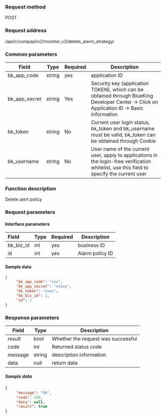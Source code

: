 ### Request method

POST


### Request address

/api/c/compapi/v2/monitor_v3/delete_alarm_strategy/


### Common parameters

| Field | Type | Required | Description |
|-----------|------------|--------|------------|
| bk_app_code | string | yes | application ID |
| bk_app_secret| string | Yes | Security key (application TOKEN), which can be obtained through BlueKing Developer Center -> Click on Application ID -> Basic Information |
| bk_token | string | No | Current user login status, bk_token and bk_username must be valid, bk_token can be obtained through Cookie |
| bk_username | string | No | User name of the current user, apply to applications in the login-free verification whitelist, use this field to specify the current user |


### Function description

Delete alert policy

### Request parameters



#### Interface parameters

| Field | Type | Required | Description |
| :-------- | ---- | ---- | ---------- |
| bk_biz_id | int | yes | business ID |
| id | int | yes | Alarm policy ID |

#### Sample data

```json
{
     "bk_app_code": "xxx",
     "bk_app_secret": "xxxxx",
     "bk_token": "xxxx",
     "bk_biz_id": 2,
     "id": 1
}
```

### Response parameters

| Field | Type | Description |
| ------- | ------ | ---------- |
| result | bool | Whether the request was successful |
| code | int | Returned status code |
| message | string | description information |
| data | null | return data |

##### Sample data

```json
{
     "message": "OK",
     "code": 200,
     "data": null,
     "result": true
}
```